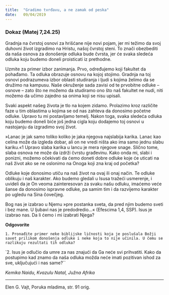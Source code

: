 ```yaml
---
title:  "Gradimo tvrđavu, a ne zamak od peska"
date:   09/04/2019
---
```


### Dokaz (Matej 7,24.25)

Gradnja na čvrstoj osnovi za hrišćane nije novi pojam, jer mi težimo da svoj duhovni život izgradimo na Hristu, našoj čvrstoj steni. To znači obezbediti da naša osnova za donošenje odluka bude čvrsta, jer će svaka sledeća odluka koju budemo doneli proisticati iz prethodne.

Uzmite za primer izbor zanimanja. Prvo, određujemo koji fakultet da pohađamo. Ta odluka obrazuje osnovu na kojoj stojimo. Gradnja na toj osnovi podrazumeva izbor oblasti studiranja i ljudi s kojima želimo da se družimo na kampusu. Naše okruženje sada zavisi od te prvobitne odluke – osnove – zato što ne možemo da studiramo ono što naš fakultet ne nudi, niti možemo da učimo zajedno sa onima koji se nisu upisali.

Svaki aspekt našeg života je tlo na kojem zidamo. Prolazimo kroz različite faze u tim oblastima u kojima se od nas zahteva da donosimo početne odluke. Upravo tu mi postavljamo temelj. Nakon toga, svaka sledeća odluka koju budemo doneli biće još jedna cigla koju dodajemo toj osnovi u nastojanju da izgradimo svoj život.

»Lanac je jak samo toliko koliko je jaka njegova najslabija karika. Lanac kao celina može da izgleda dobar, ali on ne vredi ništa ako ima samo jednu slabu kariku.«1 Upravo slaba karika u lancu je mera njegove snage. Slično tome, slaba osnova ne može da izdrži čvrstu građevinu. Kako onda mi, slabi i ponizni, možemo očekivati da ćemo doneti dobre odluke koje će uticati na naš život ako se ne oslonimo na Onoga koji zna kraj od početka?

Odluke koje donosimo utiču na naš život na ovaj ili onaj način. Te odluke oblikuju i naš karakter. Ako budemo gledali u Isusa tražeći usmerenje, i uvideli da je On veoma zainteresovan za svaku našu odluku, imaćemo veće šanse da donosimo ispravne odluke, pa samim tim i da razvijemo karakter po ugledu na Sina čovečjeg.

Bog nas je izabrao u Njemu »pre postanka sveta, da pred njim budemo sveti i bez mane. U ljubavi nas je predodredio...« (Efescima 1,4, SSP). Isus je izabrao nas. Da li ćemo i mi izabrati Njega?

**Odgovorite**

`1.	Pronađite primer neke biblijske ličnosti koja je poslušala Božji savet prilikom donošenja odluke i neke koja to nije učinila. U čemu se razlikuju rezultati tih odluka?`

`2.	Isus je odlučio da umre za nas znajući da Ga neće svi prihvatiti. Kako da postupimo kad znamo da naša odluka možda neće imati pozitivan ishod za sve, uključujući i nas same?``

*Kemika Naidu, Kvazulu Natal, Južna Afrika*

______________

 Elen G. Vajt, Poruka mladima, str. 91 orig.
